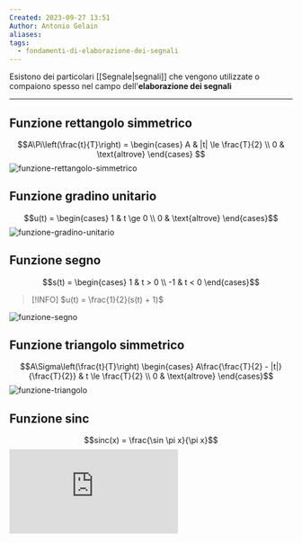 ```yaml
---
Created: 2023-09-27 13:51
Author: Antonio Gelain
aliases: 
tags:
  - fondamenti-di-elaborazione-dei-segnali
---
```


Esistono dei particolari [[Segnale|segnali]] che vengono utilizzate o compaiono spesso nel campo dell'**elaborazione dei segnali**

---

## Funzione rettangolo simmetrico

$$A\Pi\left(\frac{t}{T}\right) = \begin{cases}
A & |t| \le \frac{T}{2} \\
0 & \text{altrove}
\end{cases}
$$
![funzione-rettangolo-simmetrico](https://didatticacuciuffo.altervista.org/wp-content/uploads/2023/01/rect-3.svg)

## Funzione gradino unitario

$$u(t) = \begin{cases}
1 & t \ge 0 \\
0 & \text{altrove}
\end{cases}$$
![funzione-gradino-unitario](https://didatticacuciuffo.altervista.org/wp-content/uploads/2023/01/gradino-Heaveside-2.svg)

## Funzione segno

$$s(t) = \begin{cases}
1 & t > 0 \\
-1 & t < 0
\end{cases}$$
>[!INFO] $u(t) = \frac{1}{2}(s(t) + 1)$

![funzione-segno](https://www.andreaminini.org/data/andreamininiorg/funzione-segno-grafico.gif)

## Funzione triangolo simmetrico

$$A\Sigma\left(\frac{t}{T}\right) \begin{cases}
A\frac{\frac{T}{2} - |t|}{\frac{T}{2}} & t \le \frac{T}{2} \\
0 & \text{altrove}
\end{cases}$$
![funzione-triangolo](https://www.electroyou.it/fidocad/cache/d9b425ff1a3eb873bde97cfcabfe3e3359a591d3_3_650.png)

## Funzione sinc

$$sinc(x) = \frac{\sin \pi x}{\pi x}$$
![funzione-sinc](https://www.electroyou.it/image.php?id=8077)
